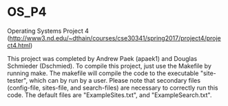 # OS_P4
Operating Systems Project 4 (http://www3.nd.edu/~dthain/courses/cse30341/spring2017/project4/project4.html)

This project was completed by Andrew Paek (apaek1) and Douglas Schmieder (Dschmied). To compile this project, just use the Makefile by running make. The makefile will compile the code to the executable "site-tester", which can by run by a user. Please note that secondary files (config-file, sites-file, and search-files) are necessary to correctly run this code. The default files are "ExampleSites.txt", and "ExampleSearch.txt". 
